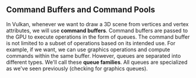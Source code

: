 ## Command Buffers and Command Pools

In Vulkan, whenever we want to draw a 3D scene from vertices and vertex attributes, we will use **command buffers**. Command buffers are passed to the GPU to execute operations in the form of queues. The command buffer is not limited to a subset of operations based on its intended use. For example, if we want, we can use graphics operations and compute commands within the same buffer. However, queues are separated into different types. We'll call these **queue families**. All queues are specialized as we've seen previously (checking for graphics queues).
